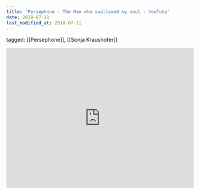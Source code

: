 ```yaml
---
title: 'Persephone - The Man who swallowed my soul - YouTube'
date: 2018-07-11
last_modified_at: 2018-07-11
---
```

tagged: [[Persephone]], [[Sonja Kraushofer]]
<iframe allow="accelerometer; autoplay; clipboard-write; encrypted-media; gyroscope; picture-in-picture" allowfullscreen="" frameborder="0" height="375" id="youtube_iframe" src="https://www.youtube.com/embed/DQUyLNQThNI?feature=oembed&amp;enablejsapi=1&amp;origin=https://safe.txmblr.com&amp;wmode=opaque" width="500"></iframe>
